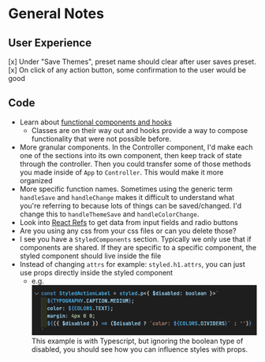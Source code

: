 # General Notes

## User Experience

[x] Under "Save Themes", preset name should clear after user saves preset.
[x] On click of any action button, some confirmation to the user would be good

## Code

- Learn about [functional components and hooks](https://reactjs.org/docs/hooks-intro.html)
  - Classes are on their way out and hooks provide a way to compose functionality that were not possible before.
- More granular components. In the Controller component, I'd make each one of the sections into its own component, then keep track of state through the controller. Then you could transfer some of those methods you made inside of `App` to `Controller`. This would make it more organized
- More specific function names. Sometimes using the generic term `handleSave` and `handleChange` makes it difficult to understand what you're referring to because lots of things can be saved/changed. I'd change this to `handleThemeSave` and `handleColorChange`.
- Look into [React Refs](https://reactjs.org/docs/refs-and-the-dom.html) to get data from input fields and radio buttons
- Are you using any css from your css files or can you delete those?
- I see you have a `StyledComponents` section. Typically we only use that if components are shared. If they are specific to a specific component, the styled component should live inside the file
- Instead of changing `attrs` for example: `styled.h1.attrs`, you can just use props directly inside the styled component
  - e.g. ![Styled Component With Prop](./styledComponentsWithPropExample.png) This example is with Typescript, but ignoring the boolean type of disabled, you should see how you can influence styles with props.
